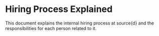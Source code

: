 # Hiring Process Explained

This document explains the internal hiring process at source{d} and the responsibilities for each person related to it.

### 

### 